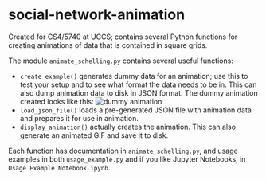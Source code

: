 # social-network-animation
Created for CS4/5740 at UCCS; contains several Python functions for creating animations of data that is contained in square grids.

The module `animate_schelling.py` contains several useful functions:

- `create_example()` generates dummy data for an animation; use this to test your setup and to see what format the data needs to be in. This can also dump animation data to disk in JSON format. The dummy animation created looks like this: ![dummy animation](https://media.giphy.com/media/lh7cq7nmYLMYvDAB1I/giphy.gif)
- `load_json_file()` loads a pre-generated JSON file with animation data and prepares it for use in animation.
- `display_animation()` actually creates the animation. This can also generate an animated GIF and save it to disk.

Each function has documentation in `animate_schelling.py`, and usage examples in both `usage_example.py` and if you like Jupyter Notebooks, in `Usage Example Notebook.ipynb`.
